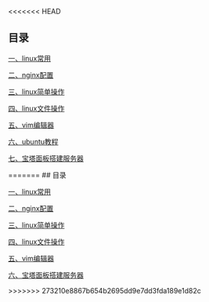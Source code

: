 <<<<<<< HEAD
## 目录[一、linux常用](linux常用.md)[二、nginx配置](nginx配置.md)[三、linux简单操作](server-01%20linux简单操作.md)[四、linux文件操作](server-02%20linux文件操作.md)[五、vim编辑器](server-03%20vim编辑器.md)[六、ubuntu教程](ubuntu教程.md)[七、宝塔面板搭建服务器](宝塔面板搭建服务器.md)<Vssue title="Server" />
=======
## 目录[一、linux常用](linux常用.md)[二、nginx配置](nginx配置.md)[三、linux简单操作](server-01%20linux简单操作.md)[四、linux文件操作](server-02%20linux文件操作.md)[五、vim编辑器](server-03%20vim编辑器.md)[六、宝塔面板搭建服务器](宝塔面板搭建服务器.md)<Vssue title="Server" />
>>>>>>> 273210e8867b654b2695dd9e7dd3fda189e1d82c

